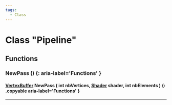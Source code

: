 ```yaml
---
tags:
  - Class
---
```

# Class "Pipeline"

## Functions

### NewPass () {: aria-label='Functions' }
#### [VertexBuffer](VertexBuffer.md) NewPass ( int nbVertices, [Shader](Shader.md) shader, int nbElements ) {: .copyable aria-label='Functions' }

___